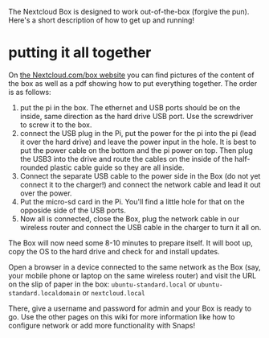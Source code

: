 The Nextcloud Box is designed to work out-of-the-box (forgive the pun). Here's a short description of how to get up and running!

# putting it all together

On [the Nextcloud.com/box website](https://nextcloud.com/box) you can find pictures of the content of the box as well as a pdf showing how to put everything together. The order is as follows:

1. put the pi in the box. The ethernet and USB ports should be on the inside, same direction as the hard drive USB port. Use the screwdriver to screw it to the box.
2. connect the USB plug in the Pi, put the power for the pi into the pi (lead it over the hard drive) and leave the power input in the hole. It is best to put the power cable on the bottom and the pi power on top. Then plug the USB3 into the drive and route the cables on the inside of the half-rounded plastic cable guide so they are all inside.
3. Connect the separate USB cable to the power side in the Box (do not yet connect it to the charger!) and connect the network cable and lead it out over the power.
4. Put the micro-sd card in the Pi. You'll find a little hole for that on the opposide side of the USB ports.
5. Now all is connected, close the Box, plug the network cable in our wireless router and connect the USB cable in the charger to turn it all on.

The Box will now need some 8-10 minutes to prepare itself. It will boot up, copy the OS to the hard drive and check for and install updates.

Open a browser in a device connected to the same network as the Box (say, your mobile phone or laptop on the same wireless router) and visit the URL on the slip of paper in the box:
`ubuntu-standard.local` or `ubuntu-standard.localdomain` or `nextcloud.local`

There, give a username and password for admin and your Box is ready to go. Use the other pages on this wiki for more information like how to configure network or add more functionality with Snaps!